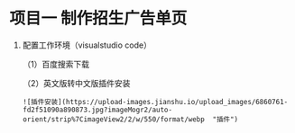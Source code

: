 # 项目一 制作招生广告单页

1. 配置工作环境（visualstudio code）

    （1）百度搜索下载

    （2）英文版转中文版插件安装

       ![插件安装](https://upload-images.jianshu.io/upload_images/6860761-fd2f51090a890873.jpg?imageMogr2/auto-orient/strip%7CimageView2/2/w/550/format/webp  "插件")

